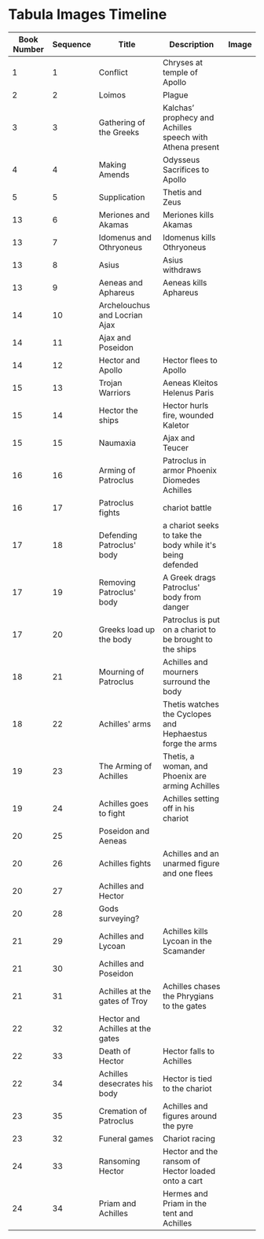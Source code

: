 # Tabula Images Timeline




| Book Number  | Sequence  |  Title | Description  |  Image |
|---|---|---|---|---|
| 1  | 1  | Conflict  | Chryses at temple of Apollo  |   |
| 2  | 2  | Loimos  | Plague  |   |
| 3  | 3  | Gathering of the Greeks  | Kalchas’ prophecy and Achilles speech with Athena present  |   |
| 4  | 4 | Making Amends  | Odysseus Sacrifices to Apollo  |   |
| 5  | 5 | Supplication  | Thetis and Zeus  |   |
| 13  | 6 | Meriones and Akamas  |  Meriones kills Akamas |   |
| 13  | 7 | Idomenus and Othryoneus  |  Idomenus kills Othryoneus |   |
| 13  | 8 | Asius  |  Asius withdraws |   |
| 13  | 9 |  Aeneas and Aphareus | Aeneas kills Aphareus  |   |
| 14  | 10 |  Archelouchus and Locrian Ajax |   |   |
| 14  | 11 | Ajax and Poseidon  |   |   |
| 14  | 12 | Hector and Apollo  | Hector flees to Apollo  |   |
| 15  | 13 | Trojan Warriors  | Aeneas Kleitos Helenus Paris  |   |
| 15  | 14 | Hector the ships  | Hector hurls fire, wounded Kaletor  |   |
| 15  | 15 | Naumaxia  | Ajax and Teucer  |   |
| 16  | 16 | Arming of Patroclus  | Patroclus in armor Phoenix Diomedes Achilles  |   |
| 16  | 17 | Patroclus fights  | chariot battle  |   |
| 17  | 18 | Defending Patroclus' body  | a chariot seeks to take the body while it's being defended  |   |
| 17  | 19 | Removing Patroclus' body  | A Greek drags Patroclus' body from danger |   |
| 17  | 20 | Greeks load up the body  | Patroclus is put on a chariot to be brought to the ships  |   |
| 18  | 21 | Mourning of Patroclus  | Achilles and mourners surround the body |   |
| 18  | 22 | Achilles' arms  | Thetis watches the Cyclopes and Hephaestus forge the arms  |   |
| 19  | 23 | The Arming of Achilles  | Thetis, a woman, and Phoenix are arming Achilles  |   |
| 19  | 24 | Achilles goes to fight  | Achilles setting off in his chariot  |   |
| 20  | 25 | Poseidon and Aeneas  |   |   |
| 20  | 26 | Achilles fights  | Achilles and an unarmed figure and one flees  |   |
| 20  | 27 | Achilles and Hector  |   |   |
| 20  | 28 |  Gods surveying? |   |   |
| 21  | 29 | Achilles and Lycoan  | Achilles kills Lycoan in the Scamander  |   |
| 21  | 30 | Achilles and Poseidon  |   |   |
| 21  | 31 | Achilles at the gates of Troy  |  Achilles chases the Phrygians to the gates |   |
| 22  | 32 | Hector and Achilles at the gates  |   |   |
| 22  | 33 | Death of Hector | Hector falls to Achilles  |   |
| 22  | 34 | Achilles desecrates his body  |  Hector is tied to the chariot |   |
| 23  | 35 | Cremation of Patroclus  | Achilles and figures around the pyre   |   |
| 23  | 32 | Funeral games  | Chariot racing  |   |
| 24  | 33 | Ransoming Hector  |  Hector and the ransom of Hector loaded onto a cart |   |
| 24  | 34 | Priam and Achilles  |  Hermes and Priam in the tent and Achilles |   |

